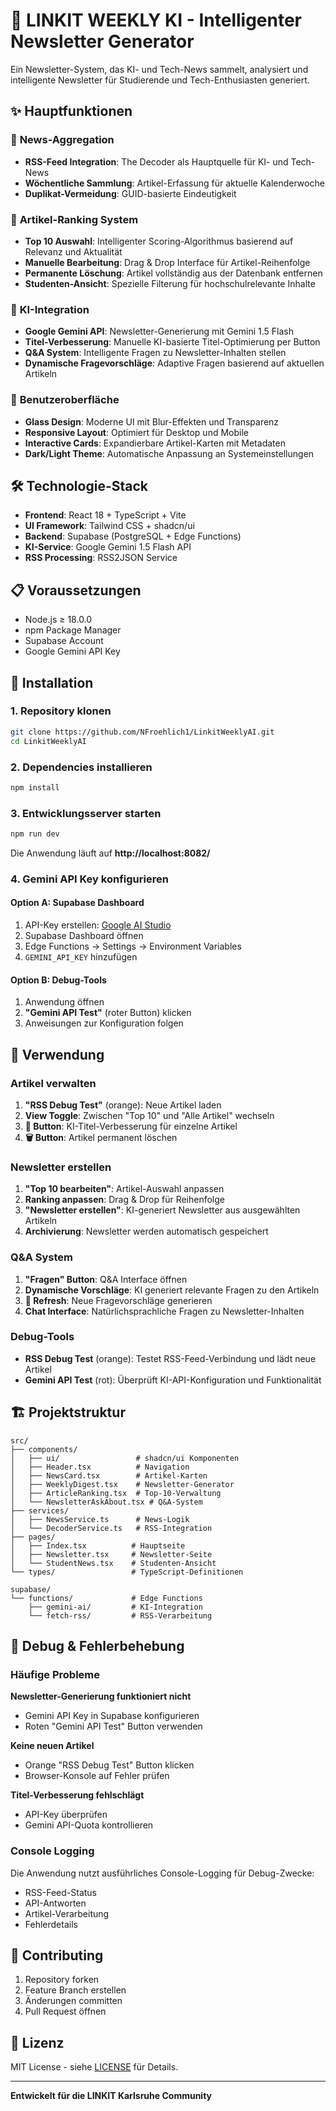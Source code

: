 # 🤖 LINKIT WEEKLY KI - Intelligenter Newsletter Generator

Ein Newsletter-System, das KI- und Tech-News sammelt, analysiert und intelligente Newsletter für Studierende und Tech-Enthusiasten generiert.

## ✨ Hauptfunktionen

### 📰 **News-Aggregation**
- **RSS-Feed Integration**: The Decoder als Hauptquelle für KI- und Tech-News
- **Wöchentliche Sammlung**: Artikel-Erfassung für aktuelle Kalenderwoche
- **Duplikat-Vermeidung**: GUID-basierte Eindeutigkeit

### 🎯 **Artikel-Ranking System**
- **Top 10 Auswahl**: Intelligenter Scoring-Algorithmus basierend auf Relevanz und Aktualität
- **Manuelle Bearbeitung**: Drag & Drop Interface für Artikel-Reihenfolge
- **Permanente Löschung**: Artikel vollständig aus der Datenbank entfernen
- **Studenten-Ansicht**: Spezielle Filterung für hochschulrelevante Inhalte

### 🧠 **KI-Integration**
- **Google Gemini API**: Newsletter-Generierung mit Gemini 1.5 Flash
- **Titel-Verbesserung**: Manuelle KI-basierte Titel-Optimierung per Button
- **Q&A System**: Intelligente Fragen zu Newsletter-Inhalten stellen
- **Dynamische Fragevorschläge**: Adaptive Fragen basierend auf aktuellen Artikeln

### 🎨 **Benutzeroberfläche**
- **Glass Design**: Moderne UI mit Blur-Effekten und Transparenz
- **Responsive Layout**: Optimiert für Desktop und Mobile
- **Interactive Cards**: Expandierbare Artikel-Karten mit Metadaten
- **Dark/Light Theme**: Automatische Anpassung an Systemeinstellungen

## 🛠 Technologie-Stack

- **Frontend**: React 18 + TypeScript + Vite
- **UI Framework**: Tailwind CSS + shadcn/ui
- **Backend**: Supabase (PostgreSQL + Edge Functions)
- **KI-Service**: Google Gemini 1.5 Flash API
- **RSS Processing**: RSS2JSON Service

## 📋 Voraussetzungen

- Node.js ≥ 18.0.0
- npm Package Manager
- Supabase Account
- Google Gemini API Key

## 🚀 Installation

### 1. Repository klonen
```bash
git clone https://github.com/NFroehlich1/LinkitWeeklyAI.git
cd LinkitWeeklyAI
```

### 2. Dependencies installieren
```bash
npm install
```

### 3. Entwicklungsserver starten
```bash
npm run dev
```
Die Anwendung läuft auf **http://localhost:8082/**

### 4. Gemini API Key konfigurieren

#### Option A: Supabase Dashboard
1. API-Key erstellen: [Google AI Studio](https://aistudio.google.com/app/apikey)
2. Supabase Dashboard öffnen
3. Edge Functions → Settings → Environment Variables
4. `GEMINI_API_KEY` hinzufügen

#### Option B: Debug-Tools
1. Anwendung öffnen
2. **"Gemini API Test"** (roter Button) klicken
3. Anweisungen zur Konfiguration folgen

## 📝 Verwendung

### Artikel verwalten
1. **"RSS Debug Test"** (orange): Neue Artikel laden
2. **View Toggle**: Zwischen "Top 10" und "Alle Artikel" wechseln
3. **📝 Button**: KI-Titel-Verbesserung für einzelne Artikel
4. **🗑️ Button**: Artikel permanent löschen

### Newsletter erstellen
1. **"Top 10 bearbeiten"**: Artikel-Auswahl anpassen
2. **Ranking anpassen**: Drag & Drop für Reihenfolge
3. **"Newsletter erstellen"**: KI-generiert Newsletter aus ausgewählten Artikeln
4. **Archivierung**: Newsletter werden automatisch gespeichert

### Q&A System
1. **"Fragen" Button**: Q&A Interface öffnen
2. **Dynamische Vorschläge**: KI generiert relevante Fragen zu den Artikeln
3. **🔄 Refresh**: Neue Fragevorschläge generieren
4. **Chat Interface**: Natürlichsprachliche Fragen zu Newsletter-Inhalten

### Debug-Tools
- **RSS Debug Test** (orange): Testet RSS-Feed-Verbindung und lädt neue Artikel
- **Gemini API Test** (rot): Überprüft KI-API-Konfiguration und Funktionalität

## 🏗 Projektstruktur

```
src/
├── components/
│   ├── ui/                 # shadcn/ui Komponenten
│   ├── Header.tsx          # Navigation
│   ├── NewsCard.tsx        # Artikel-Karten
│   ├── WeeklyDigest.tsx    # Newsletter-Generator
│   ├── ArticleRanking.tsx  # Top-10-Verwaltung
│   └── NewsletterAskAbout.tsx # Q&A-System
├── services/
│   ├── NewsService.ts      # News-Logik
│   └── DecoderService.ts   # RSS-Integration
├── pages/
│   ├── Index.tsx          # Hauptseite
│   ├── Newsletter.tsx     # Newsletter-Seite
│   └── StudentNews.tsx    # Studenten-Ansicht
└── types/                 # TypeScript-Definitionen

supabase/
└── functions/             # Edge Functions
    ├── gemini-ai/         # KI-Integration
    └── fetch-rss/         # RSS-Verarbeitung
```

## 🔧 Debug & Fehlerbehebung

### Häufige Probleme

**Newsletter-Generierung funktioniert nicht**
- Gemini API Key in Supabase konfigurieren
- Roten "Gemini API Test" Button verwenden

**Keine neuen Artikel**
- Orange "RSS Debug Test" Button klicken
- Browser-Konsole auf Fehler prüfen

**Titel-Verbesserung fehlschlägt**
- API-Key überprüfen
- Gemini API-Quota kontrollieren

### Console Logging
Die Anwendung nutzt ausführliches Console-Logging für Debug-Zwecke:
- RSS-Feed-Status
- API-Antworten
- Artikel-Verarbeitung
- Fehlerdetails

## 🤝 Contributing

1. Repository forken
2. Feature Branch erstellen
3. Änderungen committen
4. Pull Request öffnen

## 📄 Lizenz

MIT License - siehe [LICENSE](LICENSE) für Details.

---

**Entwickelt für die LINKIT Karlsruhe Community**
